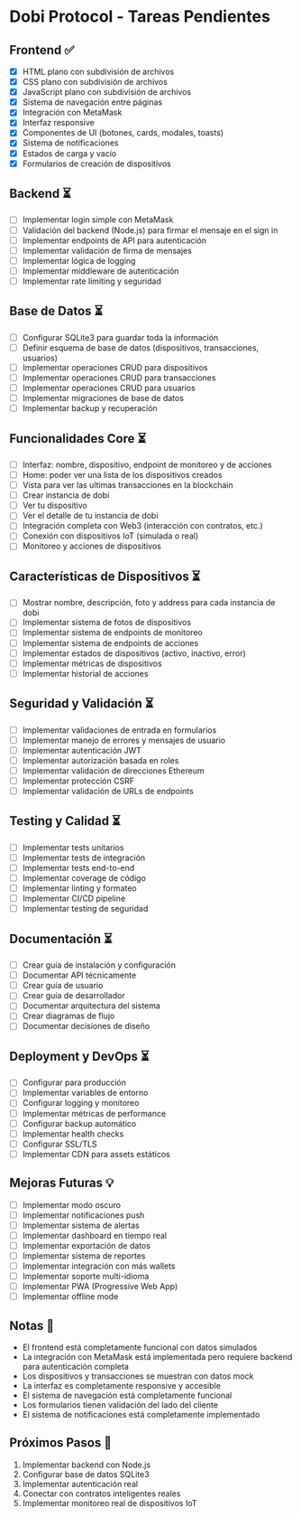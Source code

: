 # Dobi Protocol - Tareas Pendientes

## Frontend ✅
- [x] HTML plano con subdivisión de archivos
- [x] CSS plano con subdivisión de archivos  
- [x] JavaScript plano con subdivisión de archivos
- [x] Sistema de navegación entre páginas
- [x] Integración con MetaMask
- [x] Interfaz responsive
- [x] Componentes de UI (botones, cards, modales, toasts)
- [x] Sistema de notificaciones
- [x] Estados de carga y vacío
- [x] Formularios de creación de dispositivos

## Backend ⏳
- [ ] Implementar login simple con MetaMask
- [ ] Validación del backend (Node.js) para firmar el mensaje en el sign in
- [ ] Implementar endpoints de API para autenticación
- [ ] Implementar validación de firma de mensajes
- [ ] Implementar lógica de logging
- [ ] Implementar middleware de autenticación
- [ ] Implementar rate limiting y seguridad

## Base de Datos ⏳
- [ ] Configurar SQLite3 para guardar toda la información
- [ ] Definir esquema de base de datos (dispositivos, transacciones, usuarios)
- [ ] Implementar operaciones CRUD para dispositivos
- [ ] Implementar operaciones CRUD para transacciones
- [ ] Implementar operaciones CRUD para usuarios
- [ ] Implementar migraciones de base de datos
- [ ] Implementar backup y recuperación

## Funcionalidades Core ⏳
- [ ] Interfaz: nombre, dispositivo, endpoint de monitoreo y de acciones
- [ ] Home: poder ver una lista de los dispositivos creados
- [ ] Vista para ver las ultimas transacciones en la blockchain
- [ ] Crear instancia de dobi
- [ ] Ver tu dispositivo
- [ ] Ver el detalle de tu instancia de dobi
- [ ] Integración completa con Web3 (interacción con contratos, etc.)
- [ ] Conexión con dispositivos IoT (simulada o real)
- [ ] Monitoreo y acciones de dispositivos

## Características de Dispositivos ⏳
- [ ] Mostrar nombre, descripción, foto y address para cada instancia de dobi
- [ ] Implementar sistema de fotos de dispositivos
- [ ] Implementar sistema de endpoints de monitoreo
- [ ] Implementar sistema de endpoints de acciones
- [ ] Implementar estados de dispositivos (activo, inactivo, error)
- [ ] Implementar métricas de dispositivos
- [ ] Implementar historial de acciones

## Seguridad y Validación ⏳
- [ ] Implementar validaciones de entrada en formularios
- [ ] Implementar manejo de errores y mensajes de usuario
- [ ] Implementar autenticación JWT
- [ ] Implementar autorización basada en roles
- [ ] Implementar validación de direcciones Ethereum
- [ ] Implementar protección CSRF
- [ ] Implementar validación de URLs de endpoints

## Testing y Calidad ⏳
- [ ] Implementar tests unitarios
- [ ] Implementar tests de integración
- [ ] Implementar tests end-to-end
- [ ] Implementar coverage de código
- [ ] Implementar linting y formateo
- [ ] Implementar CI/CD pipeline
- [ ] Implementar testing de seguridad

## Documentación ⏳
- [ ] Crear guía de instalación y configuración
- [ ] Documentar API técnicamente
- [ ] Crear guía de usuario
- [ ] Crear guía de desarrollador
- [ ] Documentar arquitectura del sistema
- [ ] Crear diagramas de flujo
- [ ] Documentar decisiones de diseño

## Deployment y DevOps ⏳
- [ ] Configurar para producción
- [ ] Implementar variables de entorno
- [ ] Configurar logging y monitoreo
- [ ] Implementar métricas de performance
- [ ] Configurar backup automático
- [ ] Implementar health checks
- [ ] Configurar SSL/TLS
- [ ] Implementar CDN para assets estáticos

## Mejoras Futuras 💡
- [ ] Implementar modo oscuro
- [ ] Implementar notificaciones push
- [ ] Implementar sistema de alertas
- [ ] Implementar dashboard en tiempo real
- [ ] Implementar exportación de datos
- [ ] Implementar sistema de reportes
- [ ] Implementar integración con más wallets
- [ ] Implementar soporte multi-idioma
- [ ] Implementar PWA (Progressive Web App)
- [ ] Implementar offline mode

## Notas 📝
- El frontend está completamente funcional con datos simulados
- La integración con MetaMask está implementada pero requiere backend para autenticación completa
- Los dispositivos y transacciones se muestran con datos mock
- La interfaz es completamente responsive y accesible
- El sistema de navegación está completamente funcional
- Los formularios tienen validación del lado del cliente
- El sistema de notificaciones está completamente implementado

## Próximos Pasos 🚀
1. Implementar backend con Node.js
2. Configurar base de datos SQLite3
3. Implementar autenticación real
4. Conectar con contratos inteligentes reales
5. Implementar monitoreo real de dispositivos IoT
